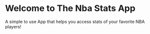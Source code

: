 # Welcome to The Nba Stats App

A simple to use App that helps you access stats of your favorite NBA players!